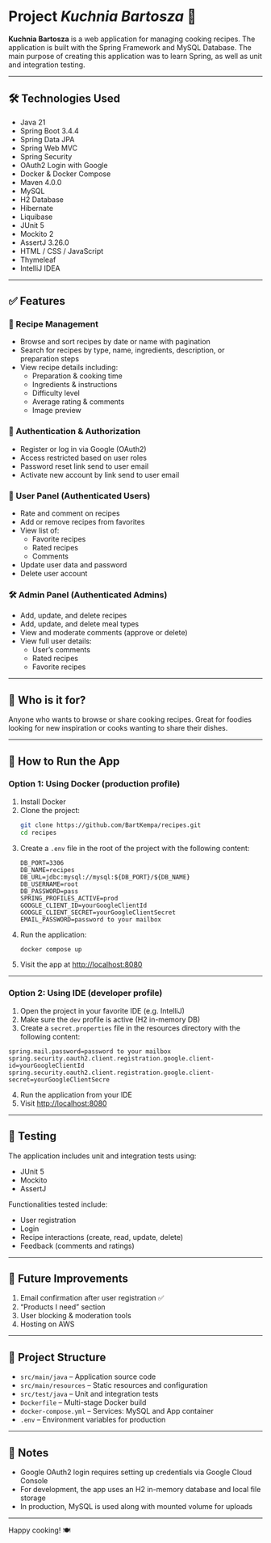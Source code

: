 # Project *Kuchnia Bartosza* 🍔

**Kuchnia Bartosza** is a web application for managing cooking recipes. The application is built with the Spring Framework and MySQL Database. The main purpose of creating this application was to learn Spring, as well as unit and integration testing.

---

## 🛠️ Technologies Used

- Java 21
- Spring Boot 3.4.4
- Spring Data JPA
- Spring Web MVC
- Spring Security
- OAuth2 Login with Google
- Docker & Docker Compose
- Maven 4.0.0
- MySQL
- H2 Database
- Hibernate
- Liquibase
- JUnit 5
- Mockito 2
- AssertJ 3.26.0
- HTML / CSS / JavaScript
- Thymeleaf
- IntelliJ IDEA

---

## ✅ Features

### 🧾 Recipe Management

- Browse and sort recipes by date or name with pagination
- Search for recipes by type, name, ingredients, description, or preparation steps
- View recipe details including:
   - Preparation & cooking time
   - Ingredients & instructions
   - Difficulty level
   - Average rating & comments
   - Image preview

### 🔐 Authentication & Authorization

- Register or log in via Google (OAuth2)
- Access restricted based on user roles
- Password reset link send to user email
- Activate new account by link send to user email

### 👤 User Panel (Authenticated Users)

- Rate and comment on recipes
- Add or remove recipes from favorites
- View list of:
   - Favorite recipes
   - Rated recipes
   - Comments
- Update user data and password
- Delete user account

### 🛠️ Admin Panel (Authenticated Admins)

- Add, update, and delete recipes
- Add, update, and delete meal types
- View and moderate comments (approve or delete)
- View full user details:
   - User’s comments
   - Rated recipes
   - Favorite recipes

---

## 👥 Who is it for?

Anyone who wants to browse or share cooking recipes. Great for foodies looking for new inspiration or cooks wanting to share their dishes.

---

## 🚀 How to Run the App

### Option 1: Using Docker (production profile)

1. Install Docker
2. Clone the project:
   ```bash
   git clone https://github.com/BartKempa/recipes.git
   cd recipes
   ```
3. Create a `.env` file in the root of the project with the following content:
   ```env
   DB_PORT=3306
   DB_NAME=recipes
   DB_URL=jdbc:mysql://mysql:${DB_PORT}/${DB_NAME}
   DB_USERNAME=root
   DB_PASSWORD=pass
   SPRING_PROFILES_ACTIVE=prod
   GOOGLE_CLIENT_ID=yourGoogleClientId
   GOOGLE_CLIENT_SECRET=yourGoogleClientSecret
   EMAIL_PASSWORD=password to your mailbox
   ```
4. Run the application:
   ```bash
   docker compose up
   ```
5. Visit the app at [http://localhost:8080](http://localhost:8080)

---

### Option 2: Using IDE (developer profile)

1. Open the project in your favorite IDE (e.g. IntelliJ)
2. Make sure the `dev` profile is active (H2 in-memory DB)
3. Create a `secret.properties` file in the resources directory with the following content:
```env
spring.mail.password=password to your mailbox
spring.security.oauth2.client.registration.google.client-id=yourGoogleClientId
spring.security.oauth2.client.registration.google.client-secret=yourGoogleClientSecre

```
4. Run the application from your IDE
5. Visit [http://localhost:8080](http://localhost:8080)

---

## 🧪 Testing

The application includes unit and integration tests using:

- JUnit 5
- Mockito
- AssertJ

Functionalities tested include:

- User registration
- Login
- Recipe interactions (create, read, update, delete)
- Feedback (comments and ratings)

---

## 🔮 Future Improvements

1. Email confirmation after user registration ✅
2. “Products I need” section
3. User blocking & moderation tools 
4. Hosting on AWS

---

## 📁 Project Structure

- `src/main/java` – Application source code
- `src/main/resources` – Static resources and configuration
- `src/test/java` – Unit and integration tests
- `Dockerfile` – Multi-stage Docker build
- `docker-compose.yml` – Services: MySQL and App container
- `.env` – Environment variables for production

---

## 🧷 Notes

- Google OAuth2 login requires setting up credentials via Google Cloud Console
- For development, the app uses an H2 in-memory database and local file storage
- In production, MySQL is used along with mounted volume for uploads

---

Happy cooking! 🍽️
